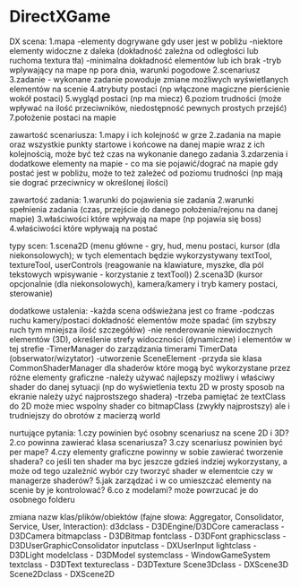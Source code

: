 # DirectXGame

DX scena:
1.mapa
-elementy dogrywane gdy user jest w pobliżu
-niektore elementy widoczne z daleka (dokładność zależna od odległości lub ruchoma textura tła)
-minimalna dokładność elementów lub ich brak
-tryb wplywający na mape np pora dnia, warunki pogodowe
2.scenariusz
3.zadanie - wykonane zadanie powoduje zmiane możliwych wyświetlanych elementów na scenie
4.atrybuty postaci (np włączone magiczne pierścienie wokół postaci)
5.wygląd postaci (np ma miecz)
6.poziom trudności (może wpływać na ilość przeciwników, niedostępność pewnych prostych przejść)
7.położenie postaci na mapie

zawartość scenariusza:
1.mapy i ich kolejność w grze
2.zadania na mapie oraz wszystkie punkty startowe i końcowe na danej mapie wraz z ich kolejnością, może być też czas na wykonanie danego zadania
3.zdarzenia i dodatkowe elementy na mapie - co ma sie pojawić/dograć na mapie gdy postać jest w pobliżu, może to też zależeć od poziomu trudności (np mają sie dograć przeciwnicy w określonej ilości)

zawartość zadania:
1.warunki do pojawienia sie zadania
2.warunki spełnienia zadania (czas, przejście do danego położenia/rejonu na danej mapie)
3.właściwości które wpływają na mape (np pojawia się boss)
4.właściwości które wpływają na postać

typy scen:
1.scena2D (menu główne - gry, hud, menu postaci, kursor (dla niekonsolowych); w tych elementach będzie wykorzystywany textTool, textureTool, userControls (reagowanie na klawiature, myszke, dla pól tekstowych wpisywanie - korzystanie z textTool))
2.scena3D (kursor opcjonalnie (dla niekonsolowych), kamera/kamery i tryb kamery postaci, sterowanie)

dodatkowe ustalenia:
-każda scena odświeżana jest co frame
-podczas ruchu kamery/postaci dokładność elementów może spadać (im szybszy ruch tym mniejsza ilość szczegółów)
-nie renderowanie niewidocznych elementów (3D), określenie strefy widoczności (dynamiczne) i elementów w tej strefie
-TimerManager do zarządzania timerami TimerData (obserwator/wizytator)
-utworzenie SceneElement
-przyda sie klasa CommonShaderManager dla shaderów które mogą być wykorzystane przez różne elementy graficzne
-należy używać najlepszy możliwy i właściwy shader do danej sytuacji (np do wyświetlenia textu 2D w prosty sposob na ekranie należy użyć najprostszego shadera)
-trzeba pamiętać że textClass do 2D może miec wspolny shader co bitmapClass (zwykły najprostszy) ale i trudniejszy do obrotów z macierzą world

nurtujące pytania:
1.czy powinien być osobny scenariusz na scene 2D i 3D?
2.co powinna zawierać klasa scenariusza?
3.czy scenariusz powinien być per mape?
4.czy elementy graficzne powinny w sobie zawierać tworzenie shadera? co jeśli ten shader ma byc jeszcze gdzieś indziej wykorzystany, a może od tego uzależnić wybór czy tworzyć shader w elementcie czy w managerze shaderów?
5.jak zarządzać i w co umieszczać elementy na scenie by je kontrolować?
6.co z modelami? może powrzucać je do osobnego folderu

zmiana nazw klas/plików/obiektów (fajne słowa: Aggregator, Consolidator, Service, User, Interaction):
d3dclass - D3DEngine/D3DCore
cameraclass - D3DCamera
bitmapclass - D3DBitmap
fontclass - D3DFont
graphicsclass - D3DUserGraphicConsolidator
inputclass - DXUserInput
lightclass - D3DLight
modelclass - D3DModel
systemclass - WindowGameSystem
textclass - D3DText
textureclass - D3DTexture
Scene3Dclass - DXScene3D
Scene2Dclass - DXScene2D

